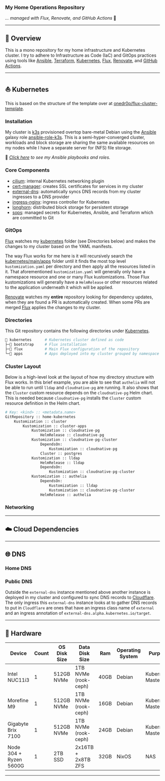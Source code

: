 ### My Home Operations Repository

_... managed with Flux, Renovate, and GitHub Actions_ 🤖

---

## 📖 Overview

This is a mono repository for my home infrastructure and Kubernetes cluster. I try to adhere to Infrastructure as Code (IaC) and GitOps practices using tools like [Ansible](https://www.ansible.com/), [Terraform](https://www.terraform.io/), [Kubernetes](https://kubernetes.io/), [Flux](https://github.com/fluxcd/flux2), [Renovate](https://github.com/renovatebot/renovate), and [GitHub Actions](https://github.com/features/actions).

---

## ⛵ Kubernetes

This is based on the structure of the template over at [onedr0p/flux-cluster-template](https://github.com/onedr0p/flux-cluster-template).

### Installation

My cluster is [k3s](https://k3s.io/) provisioned overtop bare-metal Debian using the [Ansible](https://www.ansible.com/) galaxy role [ansible-role-k3s](https://github.com/PyratLabs/ansible-role-k3s). This is a semi-hyper-converged cluster, workloads and block storage are sharing the same available resources on my nodes while I have a separate server for (NFS) file storage.

🔸 _[Click here](./ansible/) to see my Ansible playbooks and roles._

### Core Components

- [cilium](https://github.com/cilium/cilium): internal Kubernetes networking plugin
- [cert-manager](https://cert-manager.io/docs/): creates SSL certificates for services in my cluster
- [external-dns](https://github.com/kubernetes-sigs/external-dns): automatically syncs DNS records from my cluster ingresses to a DNS provider
- [ingress-nginx](https://github.com/kubernetes/ingress-nginx): ingress controller for Kubernetes
- [longhorn](https://github.com/longhorn/longhorn): distributed block storage for persistent storage
- [sops](https://toolkit.fluxcd.io/guides/mozilla-sops/): managed secrets for Kubernetes, Ansible, and Terraform which are committed to Git

### GitOps

[Flux](https://github.com/fluxcd/flux2) watches my [kubernetes](./kubernetes/) folder (see Directories below) and makes the changes to my cluster based on the YAML manifests.

The way Flux works for me here is it will recursively search the [kubernetes/main/apps](./kubernetes/main/apps) folder until it finds the most top level `kustomization.yaml` per directory and then apply all the resources listed in it. That aforementioned `kustomization.yaml` will generally only have a namespace resource and one or many Flux kustomizations. Those Flux kustomizations will generally have a `HelmRelease` or other resources related to the application underneath it which will be applied.

[Renovate](https://github.com/renovatebot/renovate) watches my **entire** repository looking for dependency updates, when they are found a PR is automatically created. When some PRs are merged [Flux](https://github.com/fluxcd/flux2) applies the changes to my cluster.

### Directories

This Git repository contains the following directories under [Kubernetes](./kubernetes/).

```sh
📁 kubernetes      # Kubernetes cluster defined as code
├─📁 bootstrap     # Flux installation
├─📁 flux          # Main Flux configuration of the repository
└─📁 apps          # Apps deployed into my cluster grouped by namespace (see below)
```

### Cluster Layout

Below is a high-level look at the layout of how my directory structure with Flux works. In this brief example, you are able to see that `authelia` will not be able to run until `lldap` and  `cloudnative-pg` are running. It also shows that the `Cluster` custom resource depends on the `cloudnative-pg` Helm chart. This is needed because `cloudnative-pg` installs the `Cluster` custom resource definition in the Helm chart.

```python
# Key: <kind> :: <metadata.name>
GitRepository :: home-kubernetes
    Kustomization :: cluster
        Kustomization :: cluster-apps
            Kustomization :: cloudnative-pg
                HelmRelease :: cloudnative-pg
            Kustomization :: cloudnative-pg-cluster
                DependsOn:
                    Kustomization :: cloudnative-pg
                Cluster :: postgres
            Kustomization :: lldap
                HelmRelease :: lldap
                DependsOn:
                    Kustomization :: cloudnative-pg-cluster
            Kustomization :: authelia
                DependsOn:
                    Kustomization :: lldap
                    Kustomization :: cloudnative-pg-cluster
                HelmRelease :: authelia
```

### Networking


---

## ☁️ Cloud Dependencies


---

## 🌐 DNS

### Home DNS


### Public DNS

Outside the `external-dns` instance mentioned above another instance is deployed in my cluster and configured to sync DNS records to [Cloudflare](https://www.cloudflare.com/). The only ingress this `external-dns` instance looks at to gather DNS records to put in `Cloudflare` are ones that have an ingress class name of `external` and an ingress annotation of `external-dns.alpha.kubernetes.io/target`.

---

## 🔧 Hardware

| Device                      | Count | OS Disk Size | Data Disk Size              | Ram  | Operating System | Purpose             |
|-----------------------------|-------|--------------|-----------------------------|------|------------------|---------------------|
| Intel NUC11i3               | 1     | 512GB NVMe   | 1TB NVMe (rook-ceph)        | 40GB | Debian           | Kubernetes Master   |
| Morefine M9                 | 1     | 512GB NVMe   | 1TB NVMe (rook-ceph)        | 16GB | Debian           | Kubernetes Master   |
| Gigabyte Brix 7100          | 1     | 512GB NVMe   | 1TB NVMe (rook-ceph)        | 24GB | Debian           | Kubernetes Master   |
| Node 304 + Ryzen 5600G      | 1     | 2TB SSD      | 2x16TB + 2x8TB ZFS          | 32GB | NixOS            | NAS                 |

---

